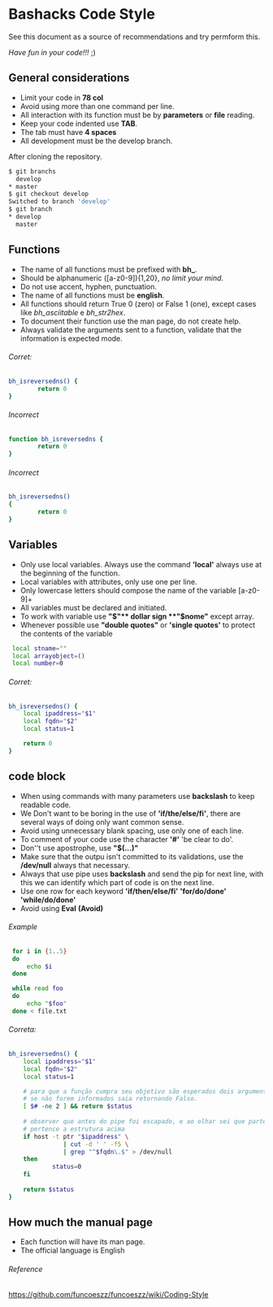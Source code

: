 # Bashacks Code Style 

See this document as a source of recommendations and try permform this.

*Have fun in your code!!!*  ;)

## General considerations
 * Limit your code in **78 col**
 * Avoid using more than one command per line.
 * All interaction with its function must be by **parameters** or **file** reading.
 * Keep your code indented use **TAB**.
 * The tab must have **4 spaces**
 * All development must be the develop branch.

After cloning the repository.

```bash
$ git branchs
  develop
* master
$ git checkout develop
Switched to branch 'develop'
$ git branch 
* develop
  master
```


## Functions
 * The name of all functions must be prefixed with **bh_**.
 * Should be alphanumeric ([a-z0-9]){1,20}, *no limit your mind*.
 * Do not use accent, hyphen, punctuation.
 * The name of all functions must be **english**.
 * All functions should return True 0 (zero) or False 1 (one), except cases like *bh_asciitable* e *bh_str2hex*.
 * To document their function use the man page, do not create help.
 * Always validate the arguments sent to a function, validate that the information is expected mode.

###### Corret:
```bash
bh_isreversedns() {
        return 0
}
```

###### Incorrect
```bash
function bh_isreversedns {
        return 0
}
```

###### Incorrect
```bash
bh_isreversedns()
{
        return 0
}
```

## Variables

 * Only use local variables. Always use the command **'local'** always use at the beginning of the function.
 * Local variables with attributes, only use one per line.
 * Only lowercase letters should compose the name of the variable [a-z0-9]+
 * All variables must be declared and initiated.
 * To work with variable use **"$"** dollar sign **"$nome"** except array.
 * Whenever possible use **"double quotes"** or **'single quotes'** to protect the contents of the variable


```bash
 local stname=""
 local arrayobject=()
 local number=0
```
###### Corret:
```bash
bh_isreversedns() {
    local ipaddress="$1"
    local fqdn="$2"
    local status=1

    return 0
}
```

## code block 

 * When using commands with many parameters use **backslash** to keep readable code.
 * We Don't want to be boring in the use of **'if/the/else/fi'**, there are several ways of doing only want common sense.
 * Avoid using unnecessary blank spacing, use only one of each line.
 * To comment of your code use the character **'#'** 'be clear to do'.
 * Don''t use apostrophe, use **"$(...)"**
 * Make sure that the outpu isn't committed to its validations, use the **/dev/null** always that necessary.
 * Always that use pipe uses **backslash** and send the pip for next line, with this we can identify which part of code is on the next line.
 * Use one row for each keyword **'if/then/else/fi'** **'for/do/done'** **'while/do/done'**
 * Avoid using **Eval** **(Avoid)**

###### Example
```bash
 for i in {1..5}
 do
     echo $i
 done
```
```bash
 while read foo
 do
     echo "$foo"
 done < file.txt
```

###### Correta:
```bash
bh_isreversedns() {
    local ipaddress="$1"
    local fqdn="$2"
    local status=1

    # para que a função cumpra seu objetivo são esperados dois argumentos
    # se não forem informados saia retornando Falso.
    [ $# -ne 2 ] && return $status
    
    # observer que antes do pipe foi escapado, e ao olhar sei que parte do código
    # pertence a estrutura acima
    if host -t ptr "$ipaddress" \
               | cut -d ' ' -f5 \
               | grep "^$fqdn\.$" > /dev/null 
    then
            status=0
    fi
           
    return $status
}
```

## How much the manual page

* Each function will have its man page.
* The official language is English





###### Reference

https://github.com/funcoeszz/funcoeszz/wiki/Coding-Style




